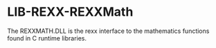 LIB-REXX-REXXMath
=================

The REXXMATH.DLL is the rexx interface to the mathematics functions found in C runtime libraries. 
